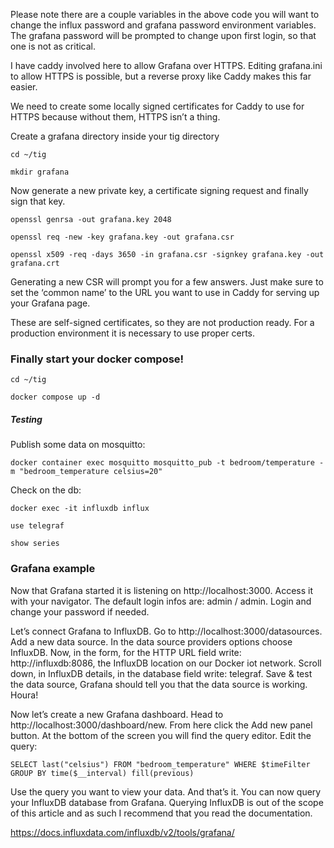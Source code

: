 Please note there are a couple variables in the above code you will want to change the influx password and grafana password environment variables. The grafana password will be prompted to change upon first login, so that one is not as critical.

I have caddy involved here to allow Grafana over HTTPS. Editing grafana.ini to allow HTTPS is possible, but a reverse proxy like Caddy makes this far easier.


We need to create some locally signed certificates for Caddy to use for HTTPS because without them, HTTPS isn’t a thing.

Create a grafana directory inside your tig directory

`cd ~/tig`

`mkdir grafana`

Now generate a new private key, a certificate signing request and finally sign that key.

`openssl genrsa -out grafana.key 2048`

`openssl req -new -key grafana.key -out grafana.csr`

`openssl x509 -req -days 3650 -in grafana.csr -signkey grafana.key -out grafana.crt`

Generating a new CSR will prompt you for a few answers. Just make sure to set the ‘common name’ to the URL you want to use in Caddy for serving up your Grafana page.

These are self-signed certificates, so they are not production ready. For a production environment it is necessary to use proper certs.


### Finally start your docker compose!
`cd ~/tig`

`docker compose up -d`



##### Testing

Publish some data on mosquitto:

`docker container exec mosquitto mosquitto_pub -t bedroom/temperature -m "bedroom_temperature celsius=20"`

Check on the db:

`docker exec -it influxdb influx`

`use telegraf`

`show series`



### Grafana example

Now that Grafana started it is listening on http://localhost:3000. Access it with your navigator. The default login infos are: admin / admin. Login and change your password if needed.

Let’s connect Grafana to InfluxDB. Go to http://localhost:3000/datasources. Add a new data source. In the data source providers options choose InfluxDB. Now, in the form, for the HTTP URL field write: http://influxdb:8086, the InfluxDB location on our Docker iot network. Scroll down, in InfluxDB details, in the database field write: telegraf. Save & test the data source, Grafana should tell you that the data source is working. Houra!

Now let’s create a new Grafana dashboard. Head to http://localhost:3000/dashboard/new. From here click the Add new panel button. At the bottom of the screen you will find the query editor. Edit the query:

`SELECT last("celsius") FROM "bedroom_temperature" WHERE $timeFilter GROUP BY time($__interval) fill(previous)`

Use the query you want to view your data. And that’s it. You can now query your InfluxDB database from Grafana. Querying InfluxDB is out of the scope of this article and as such I recommend that you read the documentation.

https://docs.influxdata.com/influxdb/v2/tools/grafana/